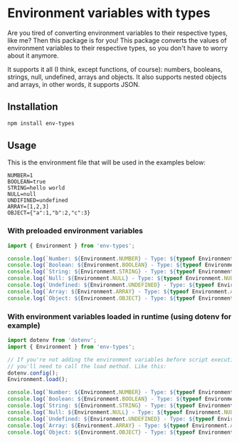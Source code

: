 # Environment variables with types

Are you tired of converting environment variables to their respective types, like me? Then this package is for you! This package converts the values of environment variables to their respective types, so you don't have to worry about it anymore.

It supports it all (I think, except functions, of course): numbers, booleans, strings, null, undefined, arrays and objects. It also supports nested objects and arrays, in other words, it supports JSON.

## Installation

```bash
npm install env-types
```

## Usage
This is the environment file that will be used in the examples below:
```
NUMBER=1
BOOLEAN=true
STRING=hello world
NULL=null
UNDIFINED=undefined
ARRAY=[1,2,3]
OBJECT={"a":1,"b":2,"c":3}
```

### With preloaded environment variables
```js
import { Environment } from 'env-types';

console.log(`Number: ${Environment.NUMBER} - Type: ${typeof Environment.NUMBER}`);
console.log(`Boolean: ${Environment.BOOLEAN} - Type: ${typeof Environment.BOOLEAN}`);
console.log(`String: ${Environment.STRING} - Type: ${typeof Environment.STRING}`);
console.log(`Null: ${Environment.NULL} - Type: ${typeof Environment.NULL}`);
console.log(`Undefined: ${Environment.UNDEFINED} - Type: ${typeof Environment.UNDEFINED}`);
console.log(`Array: ${Environment.ARRAY} - Type: ${typeof Environment.ARRAY} - Is array: ${Array.isArray(Environment.ARRAY)}`);
console.log(`Object: ${Environment.OBJECT} - Type: ${typeof Environment.OBJECT} - Is object: ${typeof Environment.OBJECT === 'object'}`);
```

### With environment variables loaded in runtime (using dotenv for example)
```js
import dotenv from 'dotenv';
import { Environment } from 'env-types';

// If you're not adding the environment variables before script execution,
// you'll need to call the load method. Like this:
dotenv.config();
Environment.load();

console.log(`Number: ${Environment.NUMBER} - Type: ${typeof Environment.NUMBER}`);
console.log(`Boolean: ${Environment.BOOLEAN} - Type: ${typeof Environment.BOOLEAN}`);
console.log(`String: ${Environment.STRING} - Type: ${typeof Environment.STRING}`);
console.log(`Null: ${Environment.NULL} - Type: ${typeof Environment.NULL}`);
console.log(`Undefined: ${Environment.UNDEFINED} - Type: ${typeof Environment.UNDEFINED}`);
console.log(`Array: ${Environment.ARRAY} - Type: ${typeof Environment.ARRAY} - Is array: ${Array.isArray(Environment.ARRAY)}`);
console.log(`Object: ${Environment.OBJECT} - Type: ${typeof Environment.OBJECT} - Is object: ${typeof Environment.OBJECT === 'object'}`);
```